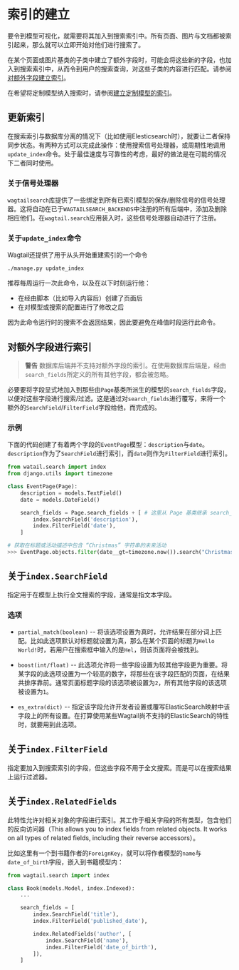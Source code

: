 # 索引的建立

要令到模型可视化，就需要将其加入到搜索索引中。所有页面、图片与文档都被索引起来，那么就可以立即开始对他们进行搜索了。

在某个页面或图片基类的子类中建立了额外字段时，可能会将这些新的字段，也加入到搜索索引中，从而令到用户的搜索查询，对这些子类的内容进行匹配。请参阅[对额外字段建立索引](#indexing-extra-fields)。

在希望将定制模型纳入搜索时，请参阅[建立定制模型的索引](#indexing-custom-models)。

## 更新索引

在搜索索引与数据库分离的情况下（比如使用Elesticsearch时），就要让二者保持同步状态。有两种方式可以完成此操作：使用搜索信号处理器，或周期性地调用`update_index`命令。处于最佳速度与可靠性的考虑，最好的做法是在可能的情况下二者同时使用。

### 关于信号处理器

`wagtailsearch`库提供了一些绑定到所有已索引模型的保存/删除信号的信号处理器。这将自动在已于`WAGTAILSEARCH_BACKENDS`中注册的所有后端中，添加及删除相应他们。在`wagtail.search`应用装入时，这些信号处理器自动进行了注册。

### 关于`update_index`命令

Wagtail还提供了用于从头开始重建索引的一个命令

```bash
./manage.py update_index
```

推荐每周运行一次此命令，以及在以下时刻运行他：

+ 在经由脚本（比如导入内容后）创建了页面后
+ 在对模型或搜索的配置进行了修改之后

因为此命令运行时的搜索不会返回结果，因此要避免在峰值时段运行此命令。

<a name="indexing-extra-fields"></a>
## 对额外字段进行索引

> **警告** 数据库后端并不支持对额外字段的索引。在使用数据库后端是，经由`search_fields`所定义的所有其他字段，都会被忽略。


必要要将字段显式地加入到那些由`Page`基类所派生的模型的`search_fields`字段，以便对这些字段进行搜索/过滤。这是通过对`search_fields`进行覆写，来将一个额外的`SearchField`/`FilterField`字段给他，而完成的。

### 示例

下面的代码创建了有着两个字段的`EventPage`模型：`description`与`date`。`description`作为了`SearchField`进行索引，而`date`则作为`FilterField`进行索引。

```python
from watail.search import index
from django.utils import timezone

class EventPage(Page):
    description = models.TextField()
    date = models.DateField()

    search_fields = Page.search_fields + [ # 这里从 Page 基类继承 search_fields
        index.SearchField('description'),
        index.FilterField('date'),
    ]

# 获取在标题或活动描述中包含 “Christmas” 字符串的未来活动
>>> EventPage.objects.filter(date__gt=timezone.now()).search("Christmas")
```

## 关于`index.SearchField`

指定用于在模型上执行全文搜索的字段，通常是指文本字段。

### 选项

+ `partial_match(boolean)` -- 将该选项设置为真时，允许结果在部分词上匹配。比如此选项默认对标题就设置为真，那么在某个页面的标题为`Hello World!`时，若用户在搜索框中输入的是`Hel`，则该页面将会被找到。

+ `boost(int/float)`  -- 此选项允许将一些字段设置为较其他字段更为重要。将某字段的此选项设置为一个较高的数字，将那些在该字段匹配的页面，在结果共排序靠前。通常页面标题字段的该选项被设置为`2`，所有其他字段的该选项被设置为`1`。

+ `es_extra(dict)` -- 指定该字段允许开发者设置或覆写ElasticSearch映射中该字段上的所有设置。在打算使用某些Wagtail尚不支持的ElasticSearch的特性时，就要用到此选项。


## 关于`index.FilterField`

指定要加入到搜索索引的字段，但这些字段不用于全文搜索。而是可以在搜索结果上运行过滤器。


## 关于`index.RelatedFields`

此特性允许对相关对象的字段进行索引。其工作于相关字段的所有类型，包含他们的反向访问器（This allows you to index fields from related objects. It works on all types of related fields, including their reverse accessors）。

比如这里有一个到书籍作者的`ForeignKey`，就可以将作者模型的`name`与`date_of_birth`字段，嵌入到书籍模型内：

```python
from wagtail.search import index

class Book(models.Model, index.Indexed):
    ...

    search_fields = [
        index.SearchField('title'),
        index.FilterField('published_date'),

        index.RelatedFields('author', [
            index.SearchField('name'),
            index.FilterField('date_of_birth'),
        ]),
    ]
```

